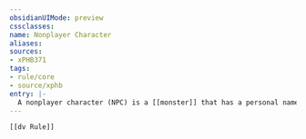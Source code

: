 ```yaml
---
obsidianUIMode: preview
cssclasses:
name: Nonplayer Character
aliases:
sources:
- xPHB371
tags:
- rule/core
- source/xphb
entry: |-
  A nonplayer character (NPC) is a [[monster]] that has a personal name and a distinct personality.
---
```


```meta-bind-embed
[[dv Rule]]
```